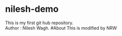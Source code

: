 # nilesh-demo
This is my first git hub repository.
<br>
Author : Nilesh Wagh.
#About
This is modified by NRW
